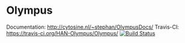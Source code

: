 Olympus
=======

Documentation: http://cytosine.nl/~stephan/OlympusDocs/
Travis-CI: https://travis-ci.org/HAN-Olympus/Olympus/
[![Build Status](https://travis-ci.org/HAN-Olympus/Olympus.svg?branch=master)](https://travis-ci.org/HAN-Olympus/Olympus)

